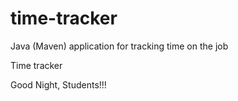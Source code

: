# time-tracker
Java (Maven) application for tracking time on the job

Time tracker

Good Night, Students!!!
